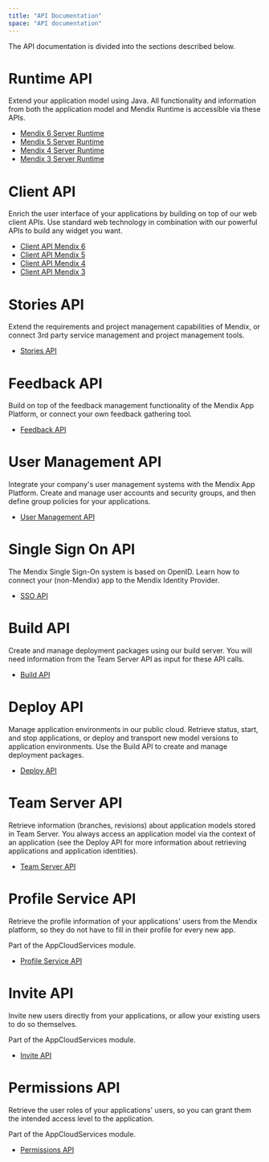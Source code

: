 ```yaml
---
title: "API Documentation"
space: "API documentation"
---
```


The API documentation is divided into the sections described below.

# Runtime API

Extend your application model using Java. All functionality and information from both the application model and Mendix Runtime is accessible via these APIs.

*   [Mendix 6 Server Runtime](https://apidocs.mendix.com/6/runtime/)
*   [Mendix 5 Server Runtime](https://apidocs.mendix.com/5/runtime/)
*   [Mendix 4 Server Runtime](https://apidocs.mendix.com/4/runtime/)
*   [Mendix 3 Server Runtime](https://apidocs.mendix.com/3/runtime/)

# Client API

Enrich the user interface of your applications by building on top of our web client APIs. Use standard web technology in combination with our powerful APIs to build any widget you want.

*   [Client API Mendix 6](https://apidocs.mendix.com/6/client/)
*   [Client API Mendix 5](https://apidocs.mendix.com/5/client/)
*   [Client API Mendix 4](https://apidocs.mendix.com/4/client/)
*   [Client API Mendix 3](https://apidocs.mendix.com/3/client/)

# Stories API

Extend the requirements and project management capabilities of Mendix, or connect 3rd party service management and project management tools.

*   [Stories API](/apidocs/stories-api)

# Feedback API

Build on top of the feedback management functionality of the Mendix App Platform, or connect your own feedback gathering tool.

*   [Feedback API](/apidocs/feedback-api)

# User Management API

Integrate your company's user management systems with the Mendix App Platform. Create and manage user accounts and security groups, and then define group policies for your applications.

*   [User Management API](/apidocs/user-management-api)

# Single Sign On API

The Mendix Single Sign-On system is based on OpenID. Learn how to connect your (non-Mendix) app to the Mendix Identity Provider.

*   [SSO API](/apidocs/single-sign_on-api)

# Build API

Create and manage deployment packages using our build server. You will need information from the Team Server API as input for these API calls.

*   [Build API](/apidocs/build-api)

# Deploy API

Manage application environments in our public cloud. Retrieve status, start, and stop applications, or deploy and transport new model versions to application environments. Use the Build API to create and manage deployment packages.

*   [Deploy API](/apidocs/deploy-api)

# Team Server API

Retrieve information (branches, revisions) about application models stored in Team Server. You always access an application model via the context of an application (see the Deploy API for more information about retrieving applications and application identities).

*   [Team Server API](/apidocs/team-server-api)

# Profile Service API

Retrieve the profile information of your applications' users from the Mendix platform, so they do not have to fill in their profile for every new app.

Part of the AppCloudServices module.

*   [Profile Service API](/apidocs/profile-api)

# Invite API

Invite new users directly from your applications, or allow your existing users to do so themselves.

Part of the AppCloudServices module.

*   [Invite API](/apidocs/invite-api)

# Permissions API

Retrieve the user roles of your applications' users, so you can grant them the intended access level to the application.

Part of the AppCloudServices module.

*   [Permissions API](/apidocs/permissions-api)
